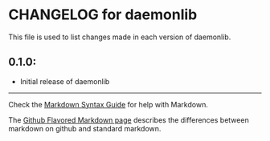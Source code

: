 # CHANGELOG for daemonlib

This file is used to list changes made in each version of daemonlib.

## 0.1.0:

* Initial release of daemonlib

- - -
Check the [Markdown Syntax Guide](http://daringfireball.net/projects/markdown/syntax) for help with Markdown.

The [Github Flavored Markdown page](http://github.github.com/github-flavored-markdown/) describes the differences between markdown on github and standard markdown.
